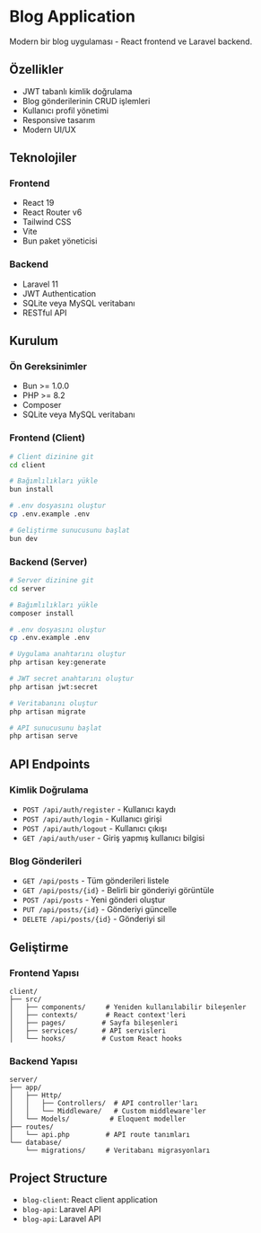 # Blog Application

Modern bir blog uygulaması - React frontend ve Laravel backend.

## Özellikler

- JWT tabanlı kimlik doğrulama
- Blog gönderilerinin CRUD işlemleri
- Kullanıcı profil yönetimi
- Responsive tasarım
- Modern UI/UX

## Teknolojiler

### Frontend
- React 19
- React Router v6
- Tailwind CSS
- Vite
- Bun paket yöneticisi

### Backend
- Laravel 11
- JWT Authentication
- SQLite veya MySQL veritabanı
- RESTful API

## Kurulum

### Ön Gereksinimler
- Bun >= 1.0.0
- PHP >= 8.2
- Composer
- SQLite veya MySQL veritabanı

### Frontend (Client)

```bash
# Client dizinine git
cd client

# Bağımlılıkları yükle
bun install

# .env dosyasını oluştur
cp .env.example .env

# Geliştirme sunucusunu başlat
bun dev
```

### Backend (Server)

```bash
# Server dizinine git
cd server

# Bağımlılıkları yükle
composer install

# .env dosyasını oluştur
cp .env.example .env

# Uygulama anahtarını oluştur
php artisan key:generate

# JWT secret anahtarını oluştur
php artisan jwt:secret

# Veritabanını oluştur
php artisan migrate

# API sunucusunu başlat
php artisan serve
```

## API Endpoints

### Kimlik Doğrulama
- `POST /api/auth/register` - Kullanıcı kaydı
- `POST /api/auth/login` - Kullanıcı girişi
- `POST /api/auth/logout` - Kullanıcı çıkışı
- `GET /api/auth/user` - Giriş yapmış kullanıcı bilgisi

### Blog Gönderileri
- `GET /api/posts` - Tüm gönderileri listele
- `GET /api/posts/{id}` - Belirli bir gönderiyi görüntüle
- `POST /api/posts` - Yeni gönderi oluştur
- `PUT /api/posts/{id}` - Gönderiyi güncelle
- `DELETE /api/posts/{id}` - Gönderiyi sil

## Geliştirme

### Frontend Yapısı
```
client/
├── src/
│   ├── components/     # Yeniden kullanılabilir bileşenler
│   ├── contexts/       # React context'leri
│   ├── pages/         # Sayfa bileşenleri
│   ├── services/      # API servisleri
│   └── hooks/         # Custom React hooks
```

### Backend Yapısı
```
server/
├── app/
│   ├── Http/
│   │   ├── Controllers/  # API controller'ları
│   │   └── Middleware/   # Custom middleware'ler
│   └── Models/          # Eloquent modeller
├── routes/
│   └── api.php         # API route tanımları
└── database/
    └── migrations/     # Veritabanı migrasyonları
```

## Project Structure

- `blog-client`: React client application
- `blog-api`: Laravel API
- `blog-api`: Laravel API
